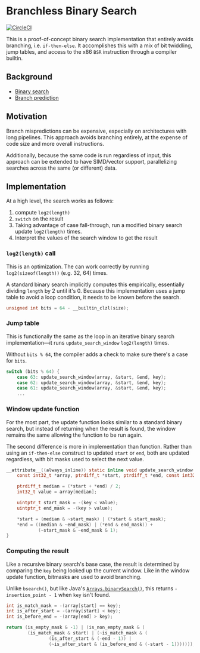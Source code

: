 # Branchless Binary Search
[![CircleCI](https://dl.circleci.com/status-badge/img/gh/ehrmann/branchless-binary-search/tree/master.svg?style=svg)](https://dl.circleci.com/status-badge/redirect/gh/ehrmann/branchless-binary-search/tree/master)

This is a proof-of-concept binary search implementation that entirely avoids branching,
i.e. `if-then-else`. It accomplishes this with a mix of bit twiddling,
jump tables, and access to the x86 `BSR` instruction through a compiler builtin.

## Background
* [Binary search](https://en.wikipedia.org/wiki/Binary_search_algorithm)
* [Branch prediction](https://en.wikipedia.org/wiki/Branch_predictor)

## Motivation
Branch mispredictions can be expensive, especially on architectures with long
pipelines. This approach avoids branching entirely, at the expense of code size
and more overall instructions.

Additionally, because the same code is run regardless of input, this approach can be
extended to have SIMD/vector support, parallelizing searches across the same
(or different) data.

## Implementation
At a high level, the search works as follows:

1. compute `log2(length)`
2. `switch` on the result
3. Taking advantage of case fall-through, run a modified binary search update
`log2(length)` times.
4. Interpret the values of the search window to get the result

### `log2(length)` call
This is an optimization. The can work correctly by running `log2(sizeof(length))`
(e.g. 32, 64) times.

A standard binary search implicitly computes this empirically, essentially
dividing `length` by 2 until it's 0. Because this implementation uses a jump
table to avoid a loop condition, it needs to be known before the search.

```c
unsigned int bits = 64 - __builtin_clzl(size);
```

### Jump table
This is functionally the same as the loop in an iterative binary search
implementation⁠—it runs `update_search_window` `log2(length)` times.

Without `bits % 64`, the compiler adds a check to make sure there's a case
for `bits`.

```c
switch (bits % 64) {
    case 63: update_search_window(array, &start, &end, key);
    case 62: update_search_window(array, &start, &end, key);
    case 61: update_search_window(array, &start, &end, key);
    ...
```

### Window update function
For the most part, the update function looks similar to a standard binary
search, but instead of returning when the result is found, the window remains
the same allowing the function to be run again.

The second difference is more in implementation than function. Rather than
using an `if-then-else` construct to updated `start` or `end`, both are
updated regardless, with bit masks used to select the next value.

```c
__attribute__((always_inline)) static inline void update_search_window(
    const int32_t *array, ptrdiff_t *start, ptrdiff_t *end, const int32_t key) {

    ptrdiff_t median = (*start + *end) / 2;
    int32_t value = array[median];

    uintptr_t start_mask = -(key < value);
    uintptr_t end_mask = -(key > value);

    *start = (median & ~start_mask) | (*start & start_mask);
    *end = ((median & ~end_mask) | (*end & end_mask)) +
            (~start_mask & ~end_mask & 1);
}
```

### Computing the result
Like a recursive binary search's base case, the result is determined by
comparing the `key` being looked up the current window. Like in the window
update function, bitmasks are used to avoid branching.

Unlike `bsearch()`, but like Java's <a href="https://docs.oracle.com/javase/7/docs/api/java/util/Arrays.html#binarySearch(int[], int)">`Arrays.binarySearch()`</a>,
this returns `-insertion_point - 1` when `key` isn't found.

```c
int is_match_mask = -(array[start] == key);
int is_after_start = -(array[start] < key);
int is_before_end = -(array[end] > key);

return (is_empty_mask & -1) | (is_non_empty_mask & (
        (is_match_mask & start) | (~is_match_mask & (
                (is_after_start & (-end - 1)) |
                (~is_after_start & (is_before_end & (-start - 1)))))));
```
